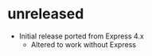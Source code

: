 unreleased
==========

  * Initial release ported from Express 4.x
    - Altered to work without Express
